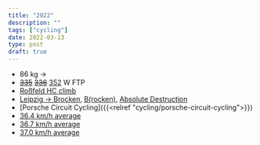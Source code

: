 ```yaml
---
title: "2022"
description: ""
tags: ["cycling"]
date: 2022-03-13
type: post
draft: true
---
```

- 86 kg ->
- ~~[335](https://www.strava.com/activities/6471509396)~~ ~~[336](https://www.strava.com/activities/6621190498)~~ [352](https://www.strava.com/activities/7599141387) W FTP
- [Roßfeld HC climb](https://www.strava.com/activities/7297309448#2971080275759606296)
- [Leipzig -> Brocken](https://www.strava.com/activities/7261245657), [B(rocken)](https://www.strava.com/activities/7403550389), [Absolute Destruction](https://www.strava.com/activities/7560351593)
- [Porsche Circuit Cycling]({{<relref "cycling/porsche-circuit-cycling">}})
- [36.4 km/h average](https://www.strava.com/activities/7327354936)
- [36.7 km/h average](https://www.strava.com/activities/7506127190)
- [37.0 km/h average](https://www.strava.com/activities/7657710008)
